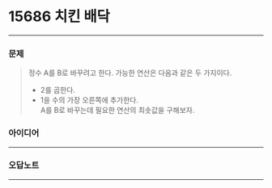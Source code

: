 # 15686 치킨 배닥
------------
### 문제

>정수 A를 B로 바꾸려고 한다. 가능한 연산은 다음과 같은 두 가지이다.  
>
>- 2를 곱한다.  
>- 1을 수의 가장 오른쪽에 추가한다.   
>A를 B로 바꾸는데 필요한 연산의 최솟값을 구해보자.  

### 아이디어
----------

### 오답노트
----------

